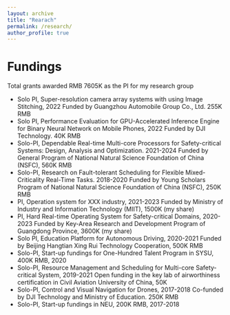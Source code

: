 ```yaml
---
layout: archive
title: "Rearach"
permalink: /research/
author_profile: true
---
```


Fundings
======
Total grants awarded RMB 7605K as the PI for my research group
* Solo PI, Super-resolution camera array systems with using Image Stitching, 2022
Funded by Guangzhou Automobile Group Co., Ltd. 255K RMB
* Solo PI, Performance Evaluation for GPU-Accelerated Inference Engine for Binary Neural Network on Mobile Phones, 2022
Funded by DJI Technology. 40K RMB
* Solo-PI, Dependable Real-time Multi-core Processors for Safety-critical Systems: Design, Analysis and Optimization. 2021-2024
Funded by General Program of National Natural Science Foundation of China (NSFC), 560K RMB 
* Solo-PI, Research on Fault-tolerant Scheduling for Flexible Mixed-Criticality Real-Time Tasks. 2018-2020
Funded by Young Scholars Program of National Natural Science Foundation of China (NSFC), 250K RMB 
* PI, Operation system for XXX industry, 2021-2023
Funded by Ministry of Industry and Information Technology (MIIT), 1500K (my share)
* PI, Hard Real-time Operating System for Safety-critical Domains, 2020-2023
Funded by Key-Area Research and Development Program of Guangdong Province, 3600K (my share)
* Solo PI, Education Platform for Autonomous Driving, 2020-2021
Funded by Beijing Hangtian Xing Rui Technology Cooperation, 500K RMB 
* Solo-PI, Start-up fundings for One-Hundred Talent Program in SYSU, 400K RMB, 2020 
* Solo-PI, Resource Management and Scheduling for Multi-core Safety-critical System, 2019-2021
Open funding in the key lab of airworthiness certification in Civil Aviation University of China, 50K
* Solo-PI, Control and Visual Navigation for Drones, 2017-2018
Co-funded by DJI Technology and Ministry of Education. 250K RMB
* Solo-PI, Start-up fundings in NEU, 200K RMB, 2017-2018
